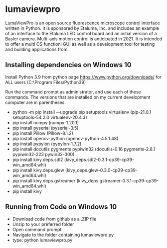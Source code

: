 # lumaviewpro
LumaViewPro is an open source fluorescence microscope control interface written in Python.  It is sponsored by Etaluma, Inc. and includes an example of an interface to the Etaluma LED control board and an initial version of a Basler camera.  Multi-axis motion control is anticipated in 2021. It is intended to offer a multi OS functionl GUI as well as a development tool for testing and building applications from.


## Installing dependencies on Windows 10
Install Python 3.9 from python page https://www.python.org/downloads/ for ALL users (C:\Program Files\Python39)

Run the command prompt as administrator, and use each of these commands. The versions that are installed on my current development computer are in parentheses.

* python -m pip install --upgrade pip setuptools virtualenv (pip-21.0.1 setuptools-54.2.0 virtualenv-20.4.3)
* pip install numpy (numpy-1.20.1)
* pip install pyserial (pyserial-3.5)
* pip install Pillow (Pillow-8.1.2)
* pip install opencv-python (opencv-python-4.5.1.48)
* pip install pypylon (pypylon-1.7.2)
* pip install docutils pygments pypiwin32 (docutils-0.16 pygments-2.8.1 pypiwin32-223 pywin32-300)
* pip install kivy.deps.sdl2 (kivy_deps.sdl2-0.3.1-cp39-cp39-win_amd64.whl)
* pip install kivy.deps.glew (kivy_deps.glew-0.3.0-cp39-cp39-win_amd64.whl)
* pip install kivy.deps.gstreamer (kivy_deps.gstreamer-0.3.1-cp39-cp39-win_amd64.whl)
* pip install kivy

## Running from Code on Windows 10

* Download code from github as a .ZIP file
* Unzip to your preferred folder
* Open command prompt
* Navigate to the folder containing lumaviewpro.py
* type: python lumaviewpro.py
